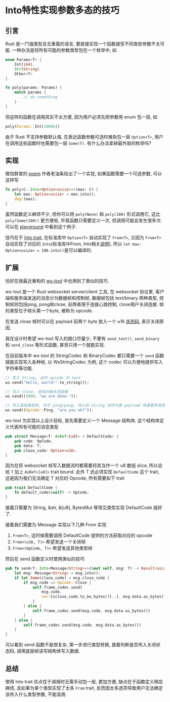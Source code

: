 # Into特性实现参数多态的技巧

## 引言

Rust 是一门强类型且无重载的语言, 要直接实现一个函数接受不同类型参数不太可能. 一种办法是将所有可能的参数类型包在一个枚举中, 如

```rust
enum Params<T> {
    Int(i64),
    Str(String)
    Other<T>
}

fn poly(params: Params) {
    match params {
        // do something
    }
}
```

但这样的函数在调用其实不太方便, 因为用户必须先把参数用 enum 包一层, 如

```rust
poly(Params::Int(10086))
```

由于 Rust 不支持参数默认值, 在表达函数参数可选时难免包一层 `Option<T>`, 用户在调用这些函数时也需要包一层 `Some(T)`.
有什么办法拿掉最外层的枚举吗?

## 实现

微信群里的 [poem](https://github.com/poem-web/poem) 作者老油条给出了一个实现, 如果函数需要一个可选参数, 可以这样写

```rust
fn poly<C: Into<Option<usize>>>(max: C) {
    let max: Option<usize> = max.into();
    dbg!(max);
}
```

虽然函数定义麻烦不少, 但你可以用 `poly(None)` 和 `poly(100)` 形式调用它, 这比 `poly(Some(100))` 更方便些, 毕竟函数只需要定义一次,
但调用可能会发生很多次. 可以在 [playground](https://play.rust-lang.org/?version=stable&mode=debug&edition=2021&gist=241dfccaeb22ce03a9f8b35d31fcf84f) 中看到这个例子.


技巧在于 [Into trait](https://doc.rust-lang.org/std/convert/trait.Into.html), 在标准库中 `Option<T>` 自动实现了 `From<T>`, 又因为 `From<T>` 自动实现了对应的 `Into`(标准库中From, Into相关[说明](https://doc.rust-lang.org/std/convert/trait.From.html)), 
所以 `let max: Option<usize> = 100.into()`是可以编译的.

## 扩展

恰好在我最近重构的 [ws-tool](https://github.com/PrivateRookie/ws-tool) 中也用到了类似的技巧.

ws-tool 是一个 Rust websocket server/client 工具, 在 websocket 协议里, 客户端和服务端发送的消息分为数据帧和控制帧,
数据帧包括 text/binary 两种类型, 控制帧则包括ping, pong和close, 前两者用于连接心跳控制, close用户关闭连接. 帧的类型位于帧头第一个byte, 被称为 opcode.

在发送 close 帧时可以在 payload 前两个 byte 放入一个 u16 [状态码](https://datatracker.ietf.org/doc/html/rfc6455#section-7.4.1), 表示关闭原因.

我在设计时希望 ws-tool 写入的接口尽量少, 不要有 `send_text()`, `send_binary` 和 `send_close` 等形式函数, 甚至只用一个就能实现.

在目前版本中 ws-tool 的 StringCodec 和 BinaryCodec 都只需要一个 `send` 函数就能实现写入各种帧, 以 WsStringCodec 为例, 这个 codec 可以方便地提供写入字符串等功能.

```rust
// 写入 String, 此时 opcode 为 text
ws.send("hello, world!".to_string());

// 写入 close, 告知对端关闭连接
ws.send((1000, "we are done."));

// 写入其他类型帧, 对于 ping/pong, 传入的 string 将作为其 payload 传递更多信息
ws.send((Opcode::Ping, "are you ok?"));
```

ws-tool 为实现以上设计目标, 首先需要定义一个 Message 结构体, 这个结构体定义代表所有可能的消息类型

```rust
pub struct Message<T: AsRef<[u8]> + DefaultCode> {
    pub code: OpCode,
    pub data: T,
    pub close_code: Option<u16>,
}
```

因为在将 websocket 帧写入数据流时都需要将其当作一个 u8 数组 slice, 所以会给 `T` 加上 `AsRef<[u8]>` trait bound.
此外 T 还必须实现 `DefaultCode` 这个 trait, 这是因为我们无法确定 T 对应的 Opcode, 所有需要如下 trait

```rust
pub trait DefaultCode {
    fn default_code(&self) -> OpCode;
}
```

接着只需要为 String, &str, &[u8], BytesMut 等常见类型实现 DefaultCode 就好了.

接着我们需要为 Message<T> 实现以下几种 From 实现

1. `From<T>`, 这时候需要调用 DefaultCode 提供的方法获取对应的 opcode
2. `From<(u16, T)>` 希望发送一个关闭帧
3. `From<(OpCode, T)>` 希望发送其他类型帧

然后在 send 函数定义时使用类似的技巧

```rust
pub fn send<T: Into<Message<String>>>(&mut self, msg: T) -> Result<usize, WsError> {
    let msg: Message<String> = msg.into();
    if let Some(close_code) = msg.close_code {
        if msg.code == OpCode::Close {
            self.frame_codec.send(
                msg.code,
                vec![&close_code.to_be_bytes()[..], msg.data.as_bytes()],
            )
        } else {
            self.frame_codec.send(msg.code, msg.data.as_bytes())
        }
    } else {
        self.frame_codec.send(msg.code, msg.data.as_bytes())
    }
}
```

可以看到 send 函数不是很复杂, 第一步进行类型转换, 接着判断是否传入关闭状态码, 调用底层帧读写结构体写入数据.

## 总结

使用 Into trait 优点在于调用时无需手动包一层, 更加方便, 缺点在于函数定义稍显麻烦, 且如果为某个类型实现了太多 `From` trait, 反而因太多选项导致用户无法确定该传入什么类型参数, 不能滥用.
